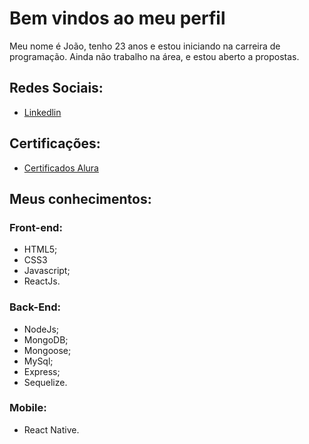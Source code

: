 # Bem vindos ao meu perfil
Meu nome é João, tenho 23 anos e estou iniciando na carreira de programação.
 Ainda não trabalho na área, e estou aberto a propostas.
 
 ## Redes Sociais:
  * <a href="https://www.linkedin.com/in/jo%C3%A3o-a-a6588b129/" target="_blank">Linkedlin</a>

## Certificações:
* <a href="https://cursos.alura.com.br/user/joao-alencar1497/fullCertificate/a2c29f6bcd03ccd9c020afc3520541f8" target="_blank">Certificados Alura</a>

## Meus conhecimentos:

### Front-end:
* HTML5;
* CSS3
* Javascript;
* ReactJs.

### Back-End: 
* NodeJs;
* MongoDB;
* Mongoose;
* MySql;
* Express;
* Sequelize.

### Mobile:
* React Native.


